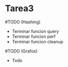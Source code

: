 # Tarea3

#TODO (Hashing)
  - Terminar funcion query
  - Terminar funcion perf
  - Terminar funcion cleanup

#TODO (Grafos)
  - Todo


